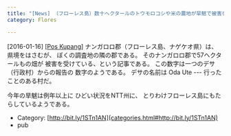 ```yaml
---
title: "[News] （フローレス島）数十ヘクタールのトウモロコシや米の農地が旱魃で被害をうける "
category: Flores

---
```


[2016-01-16] [[Pos Kupang]](http://bit.ly/1STn1AN)  ナンガロロ郡（フローレス島、ナゲケオ県）は、
県境をはさむが、
ぼくの調査地の隣の郡である。
そのナンガロロ郡で57ヘクタールもの畑が
被害を受けている、という記事である。
この数字は一つのデサ（行政村）からの報告の
数字のようである。
デサの名前は Oda Ute ---
行ったことのある村だ。

 今年の旱魃は例年以上に
ひどい状況をNTT州に、
とりわけフローレス島にもたらしているようである。

- Category: [http://bit.ly/1STn1AN](categories.html#http://bit.ly/1STn1AN)
- pub

